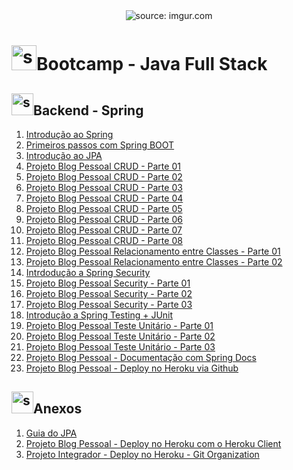 <div align="center">
    <img src="https://i.imgur.com/w8tTOuT.png" title="source: imgur.com" /> 
</div>
<h1><img src="https://i.imgur.com/JSfXyzm.png" title="source: imgur.com" width="40px"/>Bootcamp - Java Full Stack </h1>

<h2><img src="https://i.imgur.com/XFnTrpX.png" title="source: imgur.com" width="35px"/>Backend - Spring</h2>

1. <a href="01.md" >Introdução ao Spring</a>
2. <a href="02.md" >Primeiros passos com Spring BOOT</a>
3. <a href="03.md" >Introdução ao JPA</a>
4. <a href="04.md" >Projeto Blog Pessoal CRUD - Parte 01</a>
5. <a href="05.md" >Projeto Blog Pessoal CRUD - Parte 02</a>
6. <a href="06.md" >Projeto Blog Pessoal CRUD - Parte 03</a>
7. <a href="07.md" >Projeto Blog Pessoal CRUD - Parte 04</a>
8. <a href="08.md" >Projeto Blog Pessoal CRUD - Parte 05</a>
9. <a href="09.md" >Projeto Blog Pessoal CRUD - Parte 06</a>
10. <a href="10.md" >Projeto Blog Pessoal CRUD - Parte 07</a>
11. <a href="11.md" >Projeto Blog Pessoal CRUD - Parte 08</a>
12. <a href="12.md" >Projeto Blog Pessoal Relacionamento entre Classes - Parte 01</a>
13. <a href="13.md" >Projeto Blog Pessoal Relacionamento entre Classes - Parte 02</a>
14. <a href="14.md" >Intrdodução a Spring Security</a>
15. <a href="15.md" >Projeto Blog Pessoal Security - Parte 01</a>
16. <a href="16.md" >Projeto Blog Pessoal Security - Parte 02</a>
17. <a href="17.md" >Projeto Blog Pessoal Security - Parte 03</a>
18. <a href="18.md" >Introdução a Spring Testing + JUnit</a>
19. <a href="19.md" >Projeto Blog Pessoal Teste Unitário - Parte 01</a>
20. <a href="20.md" >Projeto Blog Pessoal Teste Unitário - Parte 02</a>
21. <a href="21.md" >Projeto Blog Pessoal Teste Unitário - Parte 03</a>
22. <a href="22.md" >Projeto Blog Pessoal - Documentação com Spring Docs</a>
23. <a href="23.md" >Projeto Blog Pessoal - Deploy no Heroku via Github</a>

<h2><img src="https://i.imgur.com/XFnTrpX.png" title="source: imgur.com" width="35px"/>Anexos</h2>

01. <a href="guia_jpa.md" >Guia do JPA</a>
02. <a href="deploy_client.md" >Projeto Blog Pessoal - Deploy no Heroku com o Heroku Client</a>
03. <a href="deploy_organizacao.md" >Projeto Integrador - Deploy no Heroku - Git Organization</a>